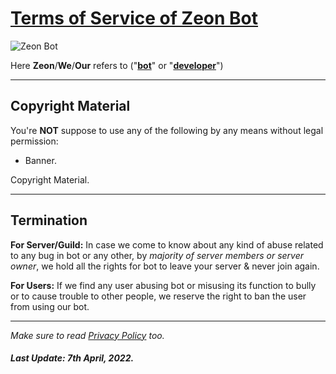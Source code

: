 # **[Terms of Service of Zeon Bot](https://discord.com/api/oauth2/authorize?client_id=911149764438016101&permissions=8&scope=bot%20applications.commands)**

![Zeon Bot](https://cdn.discordapp.com/attachments/922714567283449896/961471108350087188/Tirex.gif)

Here **Zeon**/**We**/**Our** refers to ("**[bot](https://discord.com/api/oauth2/authorize?client_id=911149764438016101&permissions=8&scope=bot%20applications.commands)**" or "**[developer](https://github.com/ItzRiyansh)**")

---

## **Copyright Material**

You're **NOT** suppose to use any of the following by any means without legal permission:
- Banner.

Copyright Material.

---

## **Termination**

**For Server/Guild:** In case we come to know about any kind of abuse related to any bug in bot or any other, by *majority of server members or server owner*, we hold all the rights for bot to leave your server & never join again.


**For Users:** If we find any user abusing bot or misusing its function to bully or to cause trouble to other people, we reserve the right to ban the user from using our bot.

<!---

## **Miscellaneous.**

Content Here.
-->

---

*Make sure to read [Privacy Policy]() too.* 

##### Last Update: 7th April, 2022.
